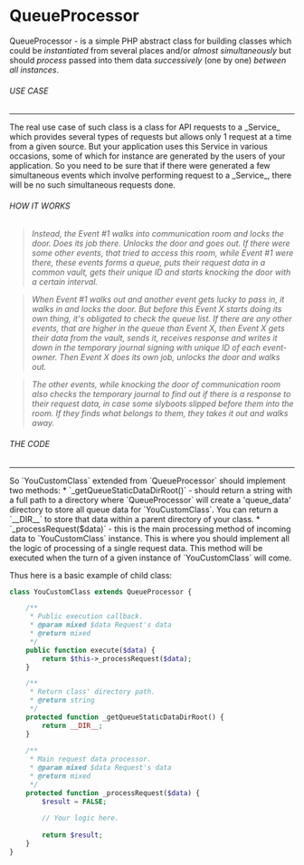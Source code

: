 # QueueProcessor
QueueProcessor - is a simple PHP abstract class for building classes which could be _instantiated_ from several places and/or _almost simultaneously_ but should _process_ passed into them data _successively_ (one by one) _between all instances_.

###### USE CASE
<hr/>
The real use case of such class is a class for API requests to a _Service_ which provides several types of requests but allows only 1 request at a time from a given source. But your application uses this Service in various occasions, some of which for instance are generated by the users of your application. So you need to be sure that if there were generated a few simultaneous events which involve performing request to a _Service_, there will be no such simultaneous requests done.

###### HOW IT WORKS
><em>Instead, the Event #1 walks into communication room and locks the door. Does its job there. Unlocks the door and goes out. If there were some other events, that tried to access this room, while Event #1 were there, these events forms a queue, puts their request data in a common vault, gets their unique ID and starts knocking the door with a certain interval.</em>

><em>When Event #1 walks out and another event gets lucky to pass in, it walks in and locks the door. But before this Event X starts doing its own thing, it's obligated to check the queue list. If there are any other events, that are higher in the queue than Event X, then Event X gets their data from the vault, sends it, receives response and writes it down in the temporary journal signing with unique ID of each event-owner. Then Event X does its own job, unlocks the door and walks out.</em>

><em>The other events, while knocking the door of communication room also checks the temporary journal to find out if there is a response to their request data, in case some slyboots slipped before them into the room. If they finds what belongs to them, they takes it out and walks away.</em>

###### THE CODE
<hr/>
So `YouCustomClass` extended from `QueueProcessor` should implement two methods:
* `_getQueueStaticDataDirRoot()` - should return a string with a full path to a directory where `QueueProcessor` will create a 'queue_data' directory to store all queue data for `YouCustomClass`. You can return a `__DIR__` to store that data within a parent directory of your class.
* `_processRequest($data)` - this is the main processing method of incoming data to `YouCustomClass` instance. This is where you should implement all the logic of processing of a single request data. This method will be executed when the turn of a given instance of `YouCustomClass` will come.

Thus here is a basic example of child class:
```PHP
class YouCustomClass extends QueueProcessor {

    /**
     * Public execution callback.
     * @param mixed $data Request's data
     * @return mixed
     */
    public function execute($data) {
        return $this->_processRequest($data);
    }

    /**
     * Return class' directory path.
     * @return string
     */
    protected function _getQueueStaticDataDirRoot() {
        return __DIR__;
	}
	  
    /**
     * Main request data processor.
     * @param mixed $data Request's data
     * @return mixed
     */
    protected function _processRequest($data) {
        $result = FALSE;
        
        // Your logic here.
        
        return $result;
    }
}
```
